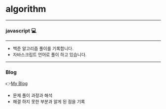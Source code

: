 # algorithm 
*** 
### javascript 💻
***
 * 백준 알고리즘 풀이를 기록합니다. 
 * 자바스크립트 언어로 풀이 하고 있습니다. 
***
### Blog 
👉[My Blog](https://velog.io/@sgw7546)
* 문제 풀이 과정과 해석 
* 해결 하지 못한 부분과 알게 된 점을 기록 
